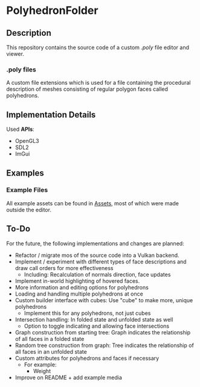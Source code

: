 # PolyhedronFolder

## Description

This repository contains the source code of a custom *.poly* file editor and viewer.

### .poly files

A custom file extensions which is used for a file containing the procedural description of meshes consisting of regular polygon faces called polyhedrons.

## Implementation Details

Used **APIs**:

- OpenGL3
- SDL2
- ImGui


## Examples

### Example Files

All example assets can be found in [Assets](Assets/ExamplePoly), most of which were made outside the editor.

## To-Do

For the future, the following implementations and changes are planned:

- Refactor / migrate mos of the source code into a Vulkan backend.
- Implement / experiment with different types of face descriptions and draw call orders for more effectiveness
  - Including: Recalculation of normals direction, face updates
- Implement in-world highlighting of hovered faces.
- More information and editing options for polyhedrons
- Loading and handling multiple polyhedrons at once
- Custom builder interface with cubes: Use "cube" to make more, unique polyhedrons
  - Implement this for any polyhedrons, not just cubes
- Intersection handling: In folded state and unfolded state as well
  - Option to toggle indicating and allowing face intersections
- Graph construction from starting tree: Graph indicates the relationship of all faces in a folded state
- Random tree construction from graph: Tree indicates the relationship of all faces in an unfolded state
- Custom attributes for polyhedrons and faces if necessary
  - For example:
    - Weight
- Improve on README + add example media